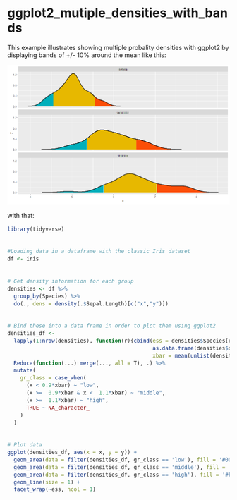# ggplot2_mutiple_densities_with_bands
This example illustrates showing multiple probality densities with ggplot2 by displaying bands of +/- 10% around the mean like this:


<img src="doc/images/example_ggplot2_densities_plot_with_color_bands.png">


with that:



```r
library(tidyverse)


#Loading data in a dataframe with the classic Iris dataset
df <- iris


# Get density information for each group
densities <- df %>%
  group_by(Species) %>%
  do(., dens = density(.$Sepal.Length)[c("x","y")])   


# Bind these into a data frame in order to plot them using ggplot2
densities_df <-
  lapply(1:nrow(densities), function(r){cbind(ess = densities$Species[r],
                                              as.data.frame(densities$dens[r]),
                                              xbar = mean(unlist(densities$dens[r][[1]]["x"]),na.rm = T))}) %>% 
  Reduce(function(...) merge(..., all = T), .) %>% 
  mutate(
    gr_class = case_when(
      (x < 0.9*xbar) ~ "low",
      (x >=  0.9*xbar & x <  1.1*xbar) ~ "middle",
      (x >=  1.1*xbar) ~ "high",
      TRUE ~ NA_character_
    )
  )


# Plot data
ggplot(densities_df, aes(x = x, y = y)) + 
  geom_area(data = filter(densities_df, gr_class == 'low'), fill = '#00AFBB') +
  geom_area(data = filter(densities_df, gr_class == 'middle'), fill = '#E7B800') +
  geom_area(data = filter(densities_df, gr_class == 'high'), fill = '#FC4E07') +
  geom_line(size = 1) +
  facet_wrap(~ess, ncol = 1)


```

